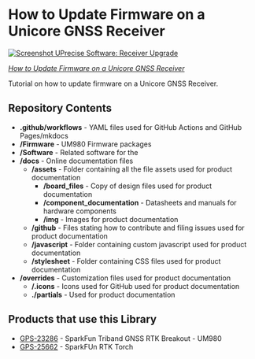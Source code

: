 How to Update Firmware on a Unicore GNSS Receiver
========================================

[![Screenshot UPrecise Software: Receiver Upgrade](https://docs.sparkfun.com/Update_Firmware_Unicore_GNSS_Receiver/assets/img/UPrecise_Software_Receiver_Upgrade.JPG)](https://docs.sparkfun.com/Update_Firmware_Unicore_GNSS_Receiver/)

[*How to Update Firmware on a Unicore GNSS Receiver*](https://docs.sparkfun.com/Update_Firmware_Unicore_GNSS_Receiver/)

Tutorial on how to update firmware on a Unicore GNSS Receiver.

Repository Contents
-------------------

* **.github/workflows** - YAML files used for GitHub Actions and GitHub Pages/mkdocs
* **/Firmware** - UM980 Firmware packages
* **/Software** - Related software for the <PRODUCT NAME>
* **/docs** - Online documentation files
  * **/assets** - Folder containing all the file assets used for product documentation
    * **/board_files** - Copy of design files used for product documentation
    * **/component_documentation** - Datasheets and manuals for hardware components
    * **/img** - Images for product documentation
  * **/github** - Files stating how to contribute and filing issues used for product documentation
  * **/javascript** - Folder containing custom javascript used for product documentation
  * **/stylesheet** - Folder containing CSS files used for product documentation
* **/overrides** - Customization files used for product documentation
  * **/.icons** - Icons used for GitHub used for product documentation
  * **./partials** - Used for product documentation

Products that use this Library 
---------------------------------

* [GPS-23286]([https://www.sparkfun.com/products/23286) - SparkFun Triband GNSS RTK Breakout - UM980
* [GPS-25662](https://www.sparkfun.com/products/25662) - SparkFUn RTK Torch
